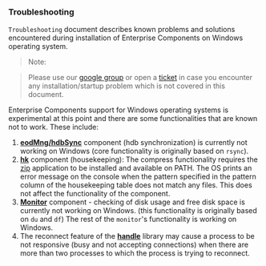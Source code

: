 ###                                           **Troubleshooting**

<!--------------------------------------------------------------------------------------------------------------------->
`Troubleshooting` document describes known problems and solutions encountered during installation of Enterprise 
Components on Windows operating system.

> Note:
  
> Please use our [google group](https://groups.google.com/d/forum/exxeleron) 
or open a [ticket](https://github.com/exxeleron/enterprise-components/issues) 
in case you encounter any installation/startup problem which is not covered in this document.

Enterprise Components support for Windows operating systems is experimental at this point and there are some 
functionalities that are known not to work. These include:

1. [**eodMng/hdbSync**](../components/eodMng/hdbSync.q) component (hdb synchronization) is currently not working on Windows 
   (core functionality is originally based on `rsync`).
2. [**hk**](../components/hk) component (housekeeping): The compress functionality requires the [zip](http://www.info-zip.org/) application to be installed and available on PATH.
The OS prints an error message on the console when the pattern specified in the pattern column of the housekeeping table does not match any files. 
This does not affect the functionality of the component.
3. [**Monitor**](../components/monitor) component - checking of disk usage and free disk space is currently 
   not working on Windows. (this functionality is originally based on `du` and `df`)
   The rest of the `monitor`'s functionality is working on Windows.
4. The reconnect feature of the [**handle**](../libraries/qsl/handle.q) library may cause a process to be not responsive (busy and not accepting connections) when there are more than two processes to which the process is trying to reconnect.  

